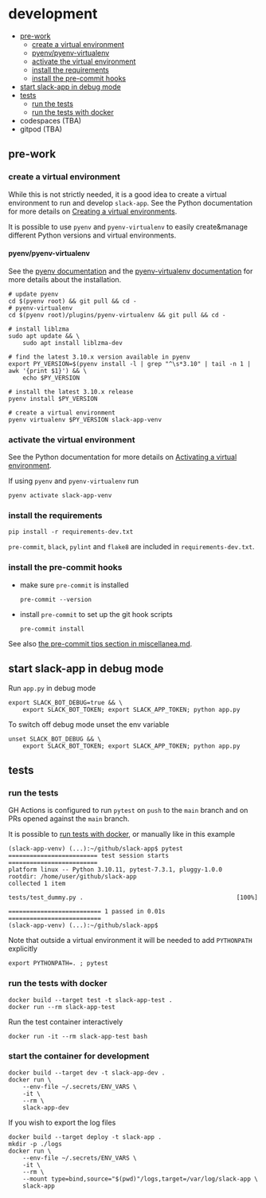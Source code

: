# development

- [pre-work](#pre-work)
  - [create a virtual environment](#create-a-virtual-environment)
  - [pyenv/pyenv-virtualenv](#pyenvpyenv-virtualenv)
  - [activate the virtual environment](#activate-the-virtual-environment)
  - [install the requirements](#install-the-requirements)
  - [install the pre-commit hooks](#install-the-pre-commit-hooks)
- [start slack-app in debug mode](#start-slack-app-in-debug-mode)
- [tests](#tests)
  - [run the tests](#run-the-tests)
  - [run the tests with docker](#run-the-tests-with-docker)
- codespaces (TBA)
- gitpod (TBA)

## pre-work

### create a virtual environment

While this is not strictly needed, it is a good idea to create a virtual environment to run and develop `slack-app`. See the Python documentation for more details on [Creating a virtual environments](https://packaging.python.org/en/latest/guides/installing-using-pip-and-virtual-environments/#creating-a-virtual-environment).

It is possible to use `pyenv` and `pyenv-virtualenv` to easily create&manage different Python versions and virtual environments.

#### pyenv/pyenv-virtualenv

See the [pyenv documentation](https://github.com/pyenv/pyenv#installation) and the [pyenv-virtualenv documentation](https://github.com/pyenv/pyenv-virtualenv#installation) for more details about the installation.

```shell
# update pyenv
cd $(pyenv root) && git pull && cd -
# pyenv-virtualenv
cd $(pyenv root)/plugins/pyenv-virtualenv && git pull && cd -

# install liblzma
sudo apt update && \
    sudo apt install liblzma-dev

# find the latest 3.10.x version available in pyenv
export PY_VERSION=$(pyenv install -l | grep "^\s*3.10" | tail -n 1 | awk '{print $1}') && \
    echo $PY_VERSION

# install the latest 3.10.x release
pyenv install $PY_VERSION

# create a virtual environment
pyenv virtualenv $PY_VERSION slack-app-venv
```

### activate the virtual environment

See the Python documentation for more details on [Activating a virtual environment](https://packaging.python.org/en/latest/guides/installing-using-pip-and-virtual-environments/#activating-a-virtual-environment).

If using `pyenv` and `pyenv-virtualenv` run

```shell
pyenv activate slack-app-venv
```

### install the requirements

```shell
pip install -r requirements-dev.txt
```

`pre-commit`, `black`, `pylint` and `flake8` are included in `requirements-dev.txt`.

### install the pre-commit hooks

- make sure `pre-commit` is installed
    ```shell
    pre-commit --version
    ```
- install `pre-commit` to set up the git hook scripts
    ```shell
    pre-commit install
    ```

See also [the pre-commit tips section in miscellanea.md](miscellanea.md#pre-commit-tips).

## start slack-app in debug mode

Run `app.py` in debug mode
```shell
export SLACK_BOT_DEBUG=true && \
    export SLACK_BOT_TOKEN; export SLACK_APP_TOKEN; python app.py
```

To switch off debug mode unset the env variable
```shell
unset SLACK_BOT_DEBUG && \
    export SLACK_BOT_TOKEN; export SLACK_APP_TOKEN; python app.py
```

## tests

### run the tests

GH Actions is configured to run `pytest` on `push` to the `main` branch and on PRs opened against the `main` branch.

It is possible to [run tests with docker](#run-the-tests-with-docker), or manually like in this example
```
(slack-app-venv) (...):~/github/slack-app$ pytest
========================= test session starts =========================
platform linux -- Python 3.10.11, pytest-7.3.1, pluggy-1.0.0
rootdir: /home/user/github/slack-app
collected 1 item

tests/test_dummy.py .                                           [100%]

========================== 1 passed in 0.01s ==========================
(slack-app-venv) (...):~/github/slack-app$
```

Note that outside a virtual environment it will be needed to add `PYTHONPATH` explicitly
```shell
export PYTHONPATH=. ; pytest
```

### run the tests with docker

```shell
docker build --target test -t slack-app-test .
docker run --rm slack-app-test
```

Run the test container interactively

```shell
docker run -it --rm slack-app-test bash
```

### start the container for development

```shell
docker build --target dev -t slack-app-dev .
docker run \
    --env-file ~/.secrets/ENV_VARS \
    -it \
    --rm \
    slack-app-dev
```

If you wish to export the log files

```shell
docker build --target deploy -t slack-app .
mkdir -p ./logs
docker run \
    --env-file ~/.secrets/ENV_VARS \
    -it \
    --rm \
    --mount type=bind,source="$(pwd)"/logs,target=/var/log/slack-app \
    slack-app
```
